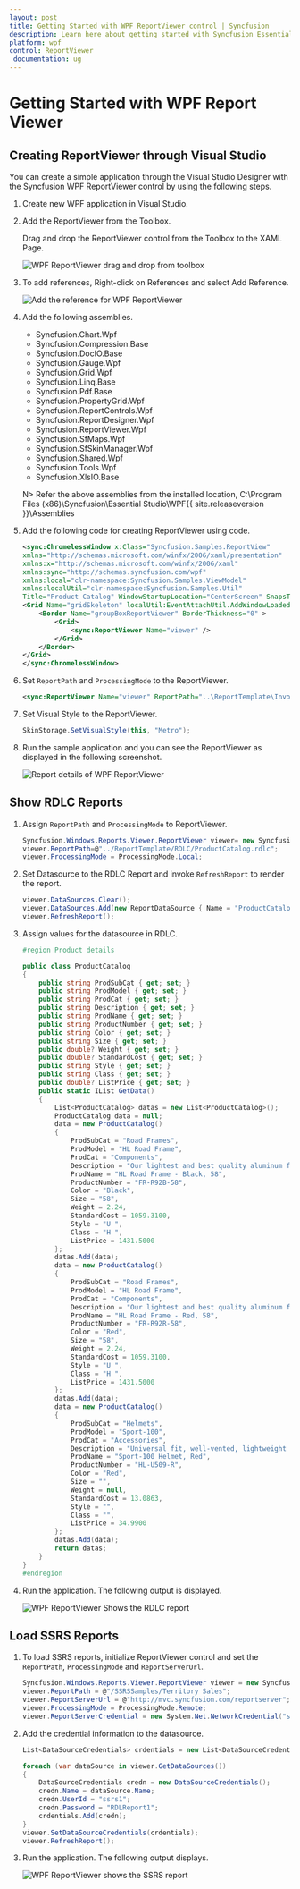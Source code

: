 ```yaml
---
layout: post
title: Getting Started with WPF ReportViewer control | Syncfusion
description: Learn here about getting started with Syncfusion Essential Studio WPF ReportViewer control, its elements and more.
platform: wpf
control: ReportViewer
 documentation: ug
---
```


# Getting Started with WPF Report Viewer

## Creating ReportViewer through Visual Studio

You can create a simple application through the Visual Studio Designer with the Syncfusion WPF ReportViewer control by using the following steps.

1. Create new WPF application in Visual Studio.

2. Add the ReportViewer from the Toolbox.

   Drag and drop the ReportViewer control from the Toolbox to the XAML Page.
   
   ![WPF ReportViewer drag and drop from toolbox](Getting-Started_images/Getting-Started_img1.png)
   
3. To add references, Right-click on References and select Add Reference.

   ![Add the reference for WPF ReportViewer](Getting-Started_images/Getting-Started_img2.png)
   
4. Add the following assemblies.

   * Syncfusion.Chart.Wpf
   * Syncfusion.Compression.Base
   * Syncfusion.DocIO.Base
   * Syncfusion.Gauge.Wpf
   * Syncfusion.Grid.Wpf
   * Syncfusion.Linq.Base
   * Syncfusion.Pdf.Base
   * Syncfusion.PropertyGrid.Wpf
   * Syncfusion.ReportControls.Wpf
   * Syncfusion.ReportDesigner.Wpf
   * Syncfusion.ReportViewer.Wpf
   * Syncfusion.SfMaps.Wpf
   * Syncfusion.SfSkinManager.Wpf
   * Syncfusion.Shared.Wpf
   * Syncfusion.Tools.Wpf
   * Syncfusion.XlsIO.Base
   
   N> Refer the above assemblies from the installed location, C:\Program Files (x86)\Syncfusion\Essential Studio\WPF\{{ site.releaseversion }}\Assemblies
   
5. Add the following code for creating ReportViewer using code.

   ~~~ xml
   <sync:ChromelessWindow x:Class="Syncfusion.Samples.ReportView"
   xmlns="http://schemas.microsoft.com/winfx/2006/xaml/presentation"
   xmlns:x="http://schemas.microsoft.com/winfx/2006/xaml"
   xmlns:sync="http://schemas.syncfusion.com/wpf"
   xmlns:local="clr-namespace:Syncfusion.Samples.ViewModel"
   xmlns:localUtil="clr-namespace:Syncfusion.Samples.Util"
   Title="Product Catalog" WindowStartupLocation="CenterScreen" SnapsToDevicePixels="True" WindowState="Maximized" TitleTextAlignment="Center" ShowIcon="False" UseNativeChrome="True" Icon="App.ico">
   <Grid Name="gridSkeleton" localUtil:EventAttachUtil.AddWindowLoaded="True">
       <Border Name="groupBoxReportViewer" BorderThickness="0" >            
           <Grid>
               <sync:ReportViewer Name="viewer" /> 
           </Grid>
       </Border>
   </Grid>
   </sync:ChromelessWindow> 
   ~~~
   
6. Set `ReportPath` and `ProcessingMode` to the ReportViewer.

   ~~~ xml
   <sync:ReportViewer Name="viewer" ReportPath="..\ReportTemplate\InvoiceTemplate.rdl" ProcessingMode="Remote" />
   ~~~

7. Set Visual Style to the ReportViewer.  

   ~~~ csharp
   SkinStorage.SetVisualStyle(this, "Metro");
   ~~~
   
8. Run the sample application and you can see the ReportViewer as displayed in the following screenshot.

   ![Report details of WPF ReportViewer](Getting-Started_images/Getting-Started_img3.png)
   
## Show RDLC Reports

1. Assign `ReportPath` and `ProcessingMode` to ReportViewer.

   ~~~ csharp
   Syncfusion.Windows.Reports.Viewer.ReportViewer viewer= new Syncfusion.Windows.Reports.Viewer.ReportViewer;
   viewer.ReportPath=@"../ReportTemplate/RDLC/ProductCatalog.rdlc";
   viewer.ProcessingMode = ProcessingMode.Local;
   ~~~
   
2. Set Datasource to the RDLC Report and invoke `RefreshReport` to render the report.

   ~~~ csharp
   viewer.DataSources.Clear();
   viewer.DataSources.Add(new ReportDataSource { Name = "ProductCatalog", Value = ProductCatalog.GetData() });
   viewer.RefreshReport();
   ~~~
   
3. Assign values for the datasource in RDLC.

   ~~~ csharp
   #region Product details

   public class ProductCatalog
   {
       public string ProdSubCat { get; set; }
       public string ProdModel { get; set; }
       public string ProdCat { get; set; }
       public string Description { get; set; }
       public string ProdName { get; set; }
       public string ProductNumber { get; set; }
       public string Color { get; set; }
       public string Size { get; set; }
       public double? Weight { get; set; }
       public double? StandardCost { get; set; }
       public string Style { get; set; }
       public string Class { get; set; }
       public double? ListPrice { get; set; }
       public static IList GetData()
       {
           List<ProductCatalog> datas = new List<ProductCatalog>();
           ProductCatalog data = null;
           data = new ProductCatalog()
           {
               ProdSubCat = "Road Frames",
               ProdModel = "HL Road Frame",
               ProdCat = "Components",
               Description = "Our lightest and best quality aluminum frame made from the newest alloy; it is welded and heat-treated for strength. Our innovative design results in maximum comfort and performance.",
               ProdName = "HL Road Frame - Black, 58",
               ProductNumber = "FR-R92B-58",
               Color = "Black",
               Size = "58",
               Weight = 2.24,
               StandardCost = 1059.3100,
               Style = "U ",
               Class = "H ",
               ListPrice = 1431.5000
           };
           datas.Add(data);
           data = new ProductCatalog()
           {
               ProdSubCat = "Road Frames",
               ProdModel = "HL Road Frame",
               ProdCat = "Components",
               Description = "Our lightest and best quality aluminum frame made from the newest alloy; it is welded and heat-treated for strength. Our innovative design results in maximum comfort and performance.",
               ProdName = "HL Road Frame - Red, 58",
               ProductNumber = "FR-R92R-58",
               Color = "Red",
               Size = "58",
               Weight = 2.24,
               StandardCost = 1059.3100,
               Style = "U ",
               Class = "H ",
               ListPrice = 1431.5000
           };
           datas.Add(data);
           data = new ProductCatalog()
           {
               ProdSubCat = "Helmets",
               ProdModel = "Sport-100",
               ProdCat = "Accessories",
               Description = "Universal fit, well-vented, lightweight , snap-on visor.",
               ProdName = "Sport-100 Helmet, Red",
               ProductNumber = "HL-U509-R",
               Color = "Red",
               Size = "",
               Weight = null,
               StandardCost = 13.0863,
               Style = "",
               Class = "",
               ListPrice = 34.9900
           };
		   datas.Add(data);
           return datas;
       }
   }
   #endregion
   ~~~
   
4. Run the application. The following output is displayed.

   ![WPF ReportViewer Shows the RDLC report](Getting-Started_images/Getting-Started_img4.png) 

## Load SSRS Reports

1. To load SSRS reports, initialize ReportViewer control and set the `ReportPath`, `ProcessingMode` and `ReportServerUrl`.

   ~~~ csharp
   Syncfusion.Windows.Reports.Viewer.ReportViewer viewer = new Syncfusion.Windows.Reports.Viewer.ReportViewer();
   viewer.ReportPath = @"/SSRSSamples/Territory Sales";
   viewer.ReportServerUrl = @"http://mvc.syncfusion.com/reportserver";
   viewer.ProcessingMode = ProcessingMode.Remote;
   viewer.ReportServerCredential = new System.Net.NetworkCredential("ssrs", "RDLReport1");
   ~~~
   
2. Add the credential information to the datasource.

   ~~~ csharp
   List<DataSourceCredentials> crdentials = new List<DataSourceCredentials>();

   foreach (var dataSource in viewer.GetDataSources())
   {
       DataSourceCredentials credn = new DataSourceCredentials();
       credn.Name = dataSource.Name;
       credn.UserId = "ssrs1";
       credn.Password = "RDLReport1";
       crdentials.Add(credn);
   }
   viewer.SetDataSourceCredentials(crdentials);
   viewer.RefreshReport();
   ~~~
   
3. Run the application. The following output displays.

   ![WPF ReportViewer shows the SSRS report](Getting-Started_images/Getting-Started_img5.png)